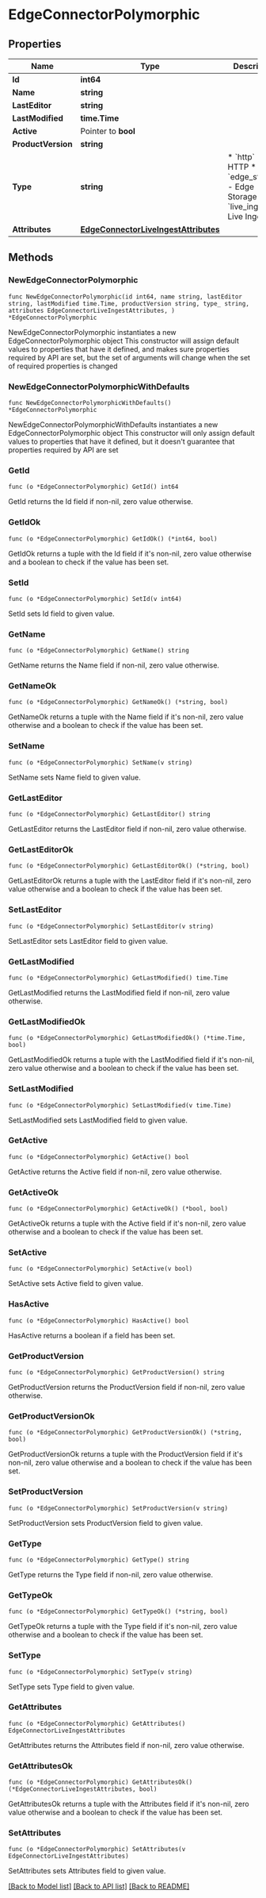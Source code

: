 # EdgeConnectorPolymorphic

## Properties

Name | Type | Description | Notes
------------ | ------------- | ------------- | -------------
**Id** | **int64** |  | [readonly] 
**Name** | **string** |  | 
**LastEditor** | **string** |  | [readonly] 
**LastModified** | **time.Time** |  | [readonly] 
**Active** | Pointer to **bool** |  | [optional] 
**ProductVersion** | **string** |  | [readonly] 
**Type** | **string** | * &#x60;http&#x60; - HTTP * &#x60;edge_storage&#x60; - Edge Storage * &#x60;live_ingest&#x60; - Live Ingest | 
**Attributes** | [**EdgeConnectorLiveIngestAttributes**](EdgeConnectorLiveIngestAttributes.md) |  | 

## Methods

### NewEdgeConnectorPolymorphic

`func NewEdgeConnectorPolymorphic(id int64, name string, lastEditor string, lastModified time.Time, productVersion string, type_ string, attributes EdgeConnectorLiveIngestAttributes, ) *EdgeConnectorPolymorphic`

NewEdgeConnectorPolymorphic instantiates a new EdgeConnectorPolymorphic object
This constructor will assign default values to properties that have it defined,
and makes sure properties required by API are set, but the set of arguments
will change when the set of required properties is changed

### NewEdgeConnectorPolymorphicWithDefaults

`func NewEdgeConnectorPolymorphicWithDefaults() *EdgeConnectorPolymorphic`

NewEdgeConnectorPolymorphicWithDefaults instantiates a new EdgeConnectorPolymorphic object
This constructor will only assign default values to properties that have it defined,
but it doesn't guarantee that properties required by API are set

### GetId

`func (o *EdgeConnectorPolymorphic) GetId() int64`

GetId returns the Id field if non-nil, zero value otherwise.

### GetIdOk

`func (o *EdgeConnectorPolymorphic) GetIdOk() (*int64, bool)`

GetIdOk returns a tuple with the Id field if it's non-nil, zero value otherwise
and a boolean to check if the value has been set.

### SetId

`func (o *EdgeConnectorPolymorphic) SetId(v int64)`

SetId sets Id field to given value.


### GetName

`func (o *EdgeConnectorPolymorphic) GetName() string`

GetName returns the Name field if non-nil, zero value otherwise.

### GetNameOk

`func (o *EdgeConnectorPolymorphic) GetNameOk() (*string, bool)`

GetNameOk returns a tuple with the Name field if it's non-nil, zero value otherwise
and a boolean to check if the value has been set.

### SetName

`func (o *EdgeConnectorPolymorphic) SetName(v string)`

SetName sets Name field to given value.


### GetLastEditor

`func (o *EdgeConnectorPolymorphic) GetLastEditor() string`

GetLastEditor returns the LastEditor field if non-nil, zero value otherwise.

### GetLastEditorOk

`func (o *EdgeConnectorPolymorphic) GetLastEditorOk() (*string, bool)`

GetLastEditorOk returns a tuple with the LastEditor field if it's non-nil, zero value otherwise
and a boolean to check if the value has been set.

### SetLastEditor

`func (o *EdgeConnectorPolymorphic) SetLastEditor(v string)`

SetLastEditor sets LastEditor field to given value.


### GetLastModified

`func (o *EdgeConnectorPolymorphic) GetLastModified() time.Time`

GetLastModified returns the LastModified field if non-nil, zero value otherwise.

### GetLastModifiedOk

`func (o *EdgeConnectorPolymorphic) GetLastModifiedOk() (*time.Time, bool)`

GetLastModifiedOk returns a tuple with the LastModified field if it's non-nil, zero value otherwise
and a boolean to check if the value has been set.

### SetLastModified

`func (o *EdgeConnectorPolymorphic) SetLastModified(v time.Time)`

SetLastModified sets LastModified field to given value.


### GetActive

`func (o *EdgeConnectorPolymorphic) GetActive() bool`

GetActive returns the Active field if non-nil, zero value otherwise.

### GetActiveOk

`func (o *EdgeConnectorPolymorphic) GetActiveOk() (*bool, bool)`

GetActiveOk returns a tuple with the Active field if it's non-nil, zero value otherwise
and a boolean to check if the value has been set.

### SetActive

`func (o *EdgeConnectorPolymorphic) SetActive(v bool)`

SetActive sets Active field to given value.

### HasActive

`func (o *EdgeConnectorPolymorphic) HasActive() bool`

HasActive returns a boolean if a field has been set.

### GetProductVersion

`func (o *EdgeConnectorPolymorphic) GetProductVersion() string`

GetProductVersion returns the ProductVersion field if non-nil, zero value otherwise.

### GetProductVersionOk

`func (o *EdgeConnectorPolymorphic) GetProductVersionOk() (*string, bool)`

GetProductVersionOk returns a tuple with the ProductVersion field if it's non-nil, zero value otherwise
and a boolean to check if the value has been set.

### SetProductVersion

`func (o *EdgeConnectorPolymorphic) SetProductVersion(v string)`

SetProductVersion sets ProductVersion field to given value.


### GetType

`func (o *EdgeConnectorPolymorphic) GetType() string`

GetType returns the Type field if non-nil, zero value otherwise.

### GetTypeOk

`func (o *EdgeConnectorPolymorphic) GetTypeOk() (*string, bool)`

GetTypeOk returns a tuple with the Type field if it's non-nil, zero value otherwise
and a boolean to check if the value has been set.

### SetType

`func (o *EdgeConnectorPolymorphic) SetType(v string)`

SetType sets Type field to given value.


### GetAttributes

`func (o *EdgeConnectorPolymorphic) GetAttributes() EdgeConnectorLiveIngestAttributes`

GetAttributes returns the Attributes field if non-nil, zero value otherwise.

### GetAttributesOk

`func (o *EdgeConnectorPolymorphic) GetAttributesOk() (*EdgeConnectorLiveIngestAttributes, bool)`

GetAttributesOk returns a tuple with the Attributes field if it's non-nil, zero value otherwise
and a boolean to check if the value has been set.

### SetAttributes

`func (o *EdgeConnectorPolymorphic) SetAttributes(v EdgeConnectorLiveIngestAttributes)`

SetAttributes sets Attributes field to given value.



[[Back to Model list]](../README.md#documentation-for-models) [[Back to API list]](../README.md#documentation-for-api-endpoints) [[Back to README]](../README.md)


